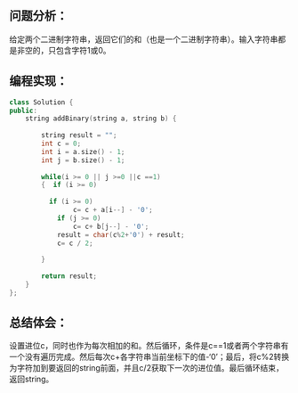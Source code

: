 ## 问题分析：
给定两个二进制字符串，返回它们的和（也是一个二进制字符串）。输入字符串都是非空的，只包含字符1或0。
## 编程实现：
```c++
class Solution {
public:
    string addBinary(string a, string b) {
           
        string result = "";  
        int c = 0;  
        int i = a.size() - 1;  
        int j = b.size() - 1;  
          
        while(i >= 0 || j >=0 ||c ==1)  
        {  if (i >= 0)
            
          if (i >= 0)
                c= c + a[i--] - '0';
            if (j >= 0)
                c= c+ b[j--] - '0';
            result = char(c%2+'0') + result;
            c= c / 2;
              
        }  
          
        return result;  
    }
};
```
## 总结体会：
设置进位c，同时也作为每次相加的和。然后循环，条件是c==1或者两个字符串有一个没有遍历完成。然后每次c+各字符串当前坐标下的值-‘0’；最后，将c%2转换为字符加到要返回的string前面，并且c/2获取下一次的进位值。最后循环结束，返回string。